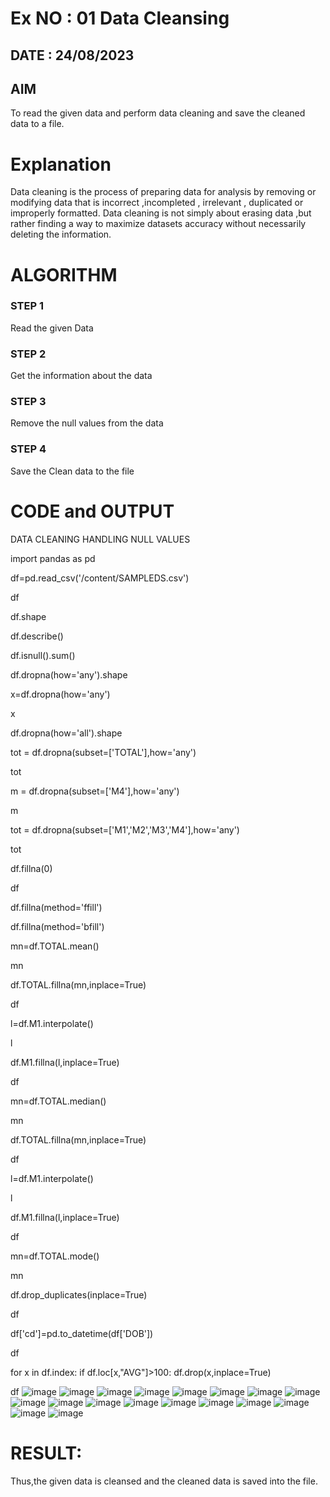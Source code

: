 # Ex NO : 01   Data Cleansing

## DATE : 24/08/2023

## AIM
To read the given data and perform data cleaning and save the cleaned data to a file. 

# Explanation
Data cleaning is the process of preparing data for analysis by removing or modifying data that is incorrect ,incompleted , irrelevant , duplicated or improperly formatted. 
Data cleaning is not simply about erasing data ,but rather finding a way to maximize datasets accuracy without necessarily deleting the information. 

# ALGORITHM
### STEP 1
Read the given Data
### STEP 2
Get the information about the data
### STEP 3
Remove the null values from the data
### STEP 4
Save the Clean data to the file

# CODE and OUTPUT
DATA CLEANING HANDLING NULL VALUES

import pandas as pd

df=pd.read_csv('/content/SAMPLEDS.csv')

df

df.shape

df.describe()

df.isnull().sum()

df.dropna(how='any').shape

x=df.dropna(how='any')

x

df.dropna(how='all').shape

tot = df.dropna(subset=['TOTAL'],how='any')

tot

m = df.dropna(subset=['M4'],how='any')

m

tot = df.dropna(subset=['M1','M2','M3','M4'],how='any')

tot

df.fillna(0)

df

df.fillna(method='ffill')

df.fillna(method='bfill')

mn=df.TOTAL.mean()

mn

df.TOTAL.fillna(mn,inplace=True)

df

l=df.M1.interpolate()

l

df.M1.fillna(l,inplace=True)

df

mn=df.TOTAL.median()

mn

df.TOTAL.fillna(mn,inplace=True)

df

l=df.M1.interpolate()

l

df.M1.fillna(l,inplace=True)

df

mn=df.TOTAL.mode()

mn

df.drop_duplicates(inplace=True)

df

df['cd']=pd.to_datetime(df['DOB'])

df

for x in df.index: if df.loc[x,"AVG"]>100: df.drop(x,inplace=True)

df
![image](https://github.com/SyedJaveed786/ODD2023-Datascience-Ex01/assets/106874713/e1d0289d-2a36-4a14-b5a3-6145a15f3769)
![image](https://github.com/SyedJaveed786/ODD2023-Datascience-Ex01/assets/106874713/6cd0b29e-a964-432e-b2b2-77b2dfeef130)
![image](https://github.com/SyedJaveed786/ODD2023-Datascience-Ex01/assets/106874713/171d21b3-0847-4faf-948d-acf963038849)
![image](https://github.com/SyedJaveed786/ODD2023-Datascience-Ex01/assets/106874713/67953762-3357-4786-aa3e-4fce64f84493)
![image](https://github.com/SyedJaveed786/ODD2023-Datascience-Ex01/assets/106874713/99676258-a9a4-4217-8786-0ae04c44a0ef)
![image](https://github.com/SyedJaveed786/ODD2023-Datascience-Ex01/assets/106874713/5326e6ac-cc40-45ff-87dd-03da25da99a8)
![image](https://github.com/SyedJaveed786/ODD2023-Datascience-Ex01/assets/106874713/92008f1d-6567-4549-a939-5ff7bd459c10)
![image](https://github.com/SyedJaveed786/ODD2023-Datascience-Ex01/assets/106874713/d1d6fc27-b0ab-4fa5-8eb3-d8469ff522db)
![image](https://github.com/SyedJaveed786/ODD2023-Datascience-Ex01/assets/106874713/4c0f6822-476d-44c2-a139-54d1f06cb881)
![image](https://github.com/SyedJaveed786/ODD2023-Datascience-Ex01/assets/106874713/6ab7c00a-4997-4fbd-a1f5-4104d2ffb5b4)
![image](https://github.com/SyedJaveed786/ODD2023-Datascience-Ex01/assets/106874713/ff8fef88-7b9b-40aa-a3e5-46fe2c180447)
![image](https://github.com/SyedJaveed786/ODD2023-Datascience-Ex01/assets/106874713/c349aecd-a43c-46b8-aee5-4c006a48660e)
![image](https://github.com/SyedJaveed786/ODD2023-Datascience-Ex01/assets/106874713/0bfa1b90-5f6c-4edd-b35d-efb0fd1d74bf)
![image](https://github.com/SyedJaveed786/ODD2023-Datascience-Ex01/assets/106874713/24594b42-6a06-40bb-975a-53ead2946e1c)
![image](https://github.com/SyedJaveed786/ODD2023-Datascience-Ex01/assets/106874713/8c9b668e-52bc-412e-8373-39927e910312)
![image](https://github.com/SyedJaveed786/ODD2023-Datascience-Ex01/assets/106874713/89d1aeea-8ce0-478d-9d6e-37da80c6780d)
![image](https://github.com/SyedJaveed786/ODD2023-Datascience-Ex01/assets/106874713/e6784814-c9db-4c1a-85d0-355d33191203)
![image](https://github.com/SyedJaveed786/ODD2023-Datascience-Ex01/assets/106874713/2b8589ca-53a6-495d-ab30-286f95e97675)

# RESULT:

Thus,the given data is cleansed and the cleaned data is saved into the file.




















